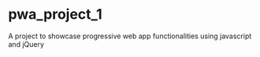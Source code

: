 # pwa_project_1
A project to showcase progressive web app functionalities using javascript and jQuery
